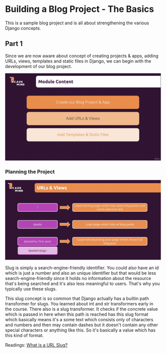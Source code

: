 # Building a Blog Project - The Basics

This is a sample blog project and is all about strengthening the various Django concepts.

## Part 1

Since we are now aware about concept of creating projects & apps, adding URLs, views, templates and static files in Django, we can begin with the development of our blog project.

![Part_1_Structure](other/images/part_1-blogs_project_structure.png)

### Planning the Project

![URLs_Structure](other/images/part_1-blogs_project_urls.png)

Slug is simply a search-engine-friendly identifier. You could also have an id which is just a number and also an unique identifier but that would be less search-engine-friendly since it holds no information about the resource that's being searched and it's also less meaningful to users. That's why you typically use these slugs.

This slug concept is so common that Django actually has a builtin path transformer for slugs. You learned about int and str transformers early in the course. There also is a slug transformer. It checks if the concrete value which is passed in here when this path is reached has this slug format which basically means it's a some text which consists only of characters and numbers and then may contain dashes but it doesn't contain any other special characters or anything like this. So it's basically a value which has this kind of format.

Readings:
[What is a URL Slug?](https://www.semrush.com/blog/what-is-a-url-slug/)